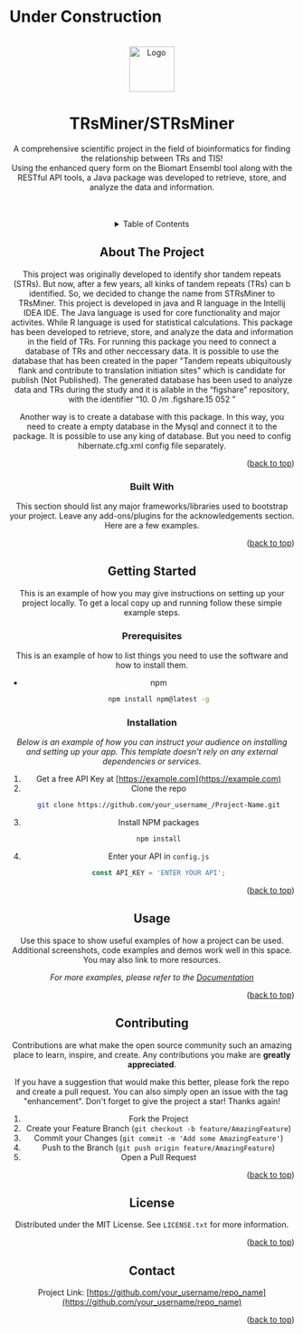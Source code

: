 <div id="top"></div>

[//]: # ([![Contributors][contributors-shield]][contributors-url])

[//]: # ([![Forks][forks-shield]][forks-url])

[//]: # ([![Stargazers][stars-shield]][stars-url])

[//]: # ([![Issues][issues-shield]][issues-url])

[//]: # ([![MIT License][license-shield]][license-url])

<!-- # STRsMiner/TRsMiner -->
# Under Construction

<!-- PROJECT LOGO -->
<br />
<div align="center">
  <a href="[https://github.com/othneildrew/Best-README-Template](https://github.com/Yasilis/STRsMiner-JavaPackage_PaperSubmission)">
    <img src="images/logo.png" alt="Logo" width="80" height="80">
  </a>

  <h1 align="center">TRsMiner/STRsMiner</h1>

  <p align="center">
    A comprehensive scientific project in the field of bioinformatics for finding the relationship between TRs and TIS!
    <br />
    Using the enhanced query form on the Biomart Ensembl tool along with the RESTful API tools, a Java package was developed to retrieve, store, and analyze the data   and information.
    <br />
    <br />
    <br />
    <!-- <br />
  </p>
</div>


<!-- TABLE OF CONTENTS -->
<details>
  <summary>Table of Contents</summary>
  <ol>
    <li>
      <a href="#about-the-project">About The Project</a>
      <ul>
        <li><a href="#built-with">Built With</a></li>
      </ul>
    </li>
    <li>
      <a href="#getting-started">Getting Started</a>
      <ul>
        <li><a href="#prerequisites">Prerequisites</a></li>
        <li><a href="#installation">Installation</a></li>
      </ul>
    </li>
    <li><a href="#usage">Usage</a></li>
    <li><a href="#contributing">Contributing</a></li>
    <li><a href="#license">License</a></li>
    <li><a href="#contact">Contact</a></li>
  </ol>
</details>



<!-- ABOUT THE PROJECT -->
## About The Project
This project was originally developed to identify shor tandem repeats (STRs). But now, after a few years, all kinks of tandem repeats (TRs) can b identified.
So, we decided to change the name from STRsMiner to TRsMiner.
This project is developed in java and R language in the Intellij IDEA IDE.
The Java language is used for core functionality and major activites. While R language is used for statistical calculations.
This package has been developed to retrieve, store, and analyze the data and information in the field of TRs.
For running this package you need to connect a database of TRs and other neccessary data.
It is possible to use the database that has been created in the paper "Tandem repeats ubiquitously flank and contribute to translation initiation sites" which is candidate for publish (Not Published).
The generated database has been used to analyze data and TRs during the study and it is ailable in the “figshare” repository, with the identifier “10. 0 /m .figshare.15 052 ”

Another way is to create a database with this package. In this way, you need to create a empty database in the Mysql and connect it to the package.
It is possible to use any king of database. But you need to config hibernate.cfg.xml config file separately.

<p align="right">(<a href="#top">back to top</a>)</p>







### Built With

This section should list any major frameworks/libraries used to bootstrap your project. Leave any add-ons/plugins for the acknowledgements section. Here are a few examples.


<p align="right">(<a href="#top">back to top</a>)</p>



<!-- GETTING STARTED -->
## Getting Started

This is an example of how you may give instructions on setting up your project locally.
To get a local copy up and running follow these simple example steps.

### Prerequisites

This is an example of how to list things you need to use the software and how to install them.
* npm
  ```sh
  npm install npm@latest -g
  ```

### Installation

_Below is an example of how you can instruct your audience on installing and setting up your app. This template doesn't rely on any external dependencies or services._

1. Get a free API Key at [https://example.com](https://example.com)
2. Clone the repo
   ```sh
   git clone https://github.com/your_username_/Project-Name.git
   ```
3. Install NPM packages
   ```sh
   npm install
   ```
4. Enter your API in `config.js`
   ```js
   const API_KEY = 'ENTER YOUR API';
   ```

<p align="right">(<a href="#top">back to top</a>)</p>



<!-- USAGE EXAMPLES -->
## Usage

Use this space to show useful examples of how a project can be used. Additional screenshots, code examples and demos work well in this space. You may also link to more resources.

_For more examples, please refer to the [Documentation](https://example.com)_

<p align="right">(<a href="#top">back to top</a>)</p>






<!-- CONTRIBUTING -->
## Contributing

Contributions are what make the open source community such an amazing place to learn, inspire, and create. Any contributions you make are **greatly appreciated**.

If you have a suggestion that would make this better, please fork the repo and create a pull request. You can also simply open an issue with the tag "enhancement".
Don't forget to give the project a star! Thanks again!

1. Fork the Project
2. Create your Feature Branch (`git checkout -b feature/AmazingFeature`)
3. Commit your Changes (`git commit -m 'Add some AmazingFeature'`)
4. Push to the Branch (`git push origin feature/AmazingFeature`)
5. Open a Pull Request

<p align="right">(<a href="#top">back to top</a>)</p>



<!-- LICENSE -->
## License

Distributed under the MIT License. See `LICENSE.txt` for more information.

<p align="right">(<a href="#top">back to top</a>)</p>



<!-- CONTACT -->
## Contact

Project Link: [https://github.com/your_username/repo_name](https://github.com/your_username/repo_name)

<p align="right">(<a href="#top">back to top</a>)</p>



<!-- MARKDOWN LINKS & IMAGES -->
<!-- https://www.markdownguide.org/basic-syntax/#reference-style-links -->
[issues-url]: https://https://github.com/Yasilis/STRsMiner-JavaPackage_PaperSubmission/issues
[license-url]: https://github.com/Yasilis/STRsMiner-JavaPackage_PaperSubmission/blob/master/LICENSE
